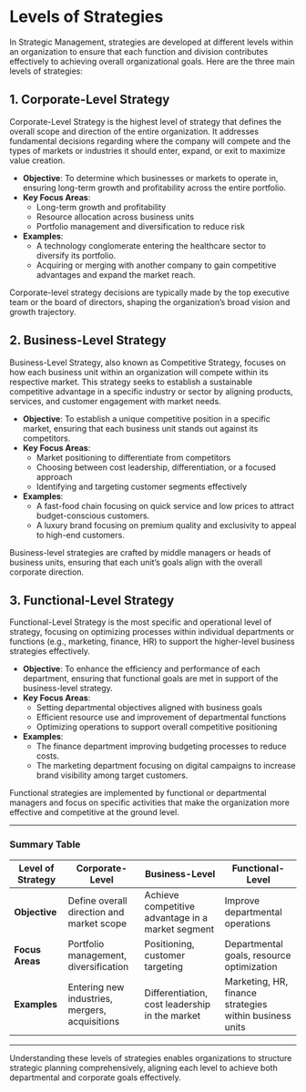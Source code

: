 # Levels of Strategies

In Strategic Management, strategies are developed at different levels within an organization to ensure that each function and division contributes effectively to achieving overall organizational goals. Here are the three main levels of strategies:

## 1. Corporate-Level Strategy
Corporate-Level Strategy is the highest level of strategy that defines the overall scope and direction of the entire organization. It addresses fundamental decisions regarding where the company will compete and the types of markets or industries it should enter, expand, or exit to maximize value creation.

- **Objective**: To determine which businesses or markets to operate in, ensuring long-term growth and profitability across the entire portfolio.
- **Key Focus Areas**: 
  - Long-term growth and profitability
  - Resource allocation across business units
  - Portfolio management and diversification to reduce risk
- **Examples**: 
  - A technology conglomerate entering the healthcare sector to diversify its portfolio.
  - Acquiring or merging with another company to gain competitive advantages and expand the market reach.

Corporate-level strategy decisions are typically made by the top executive team or the board of directors, shaping the organization’s broad vision and growth trajectory.

## 2. Business-Level Strategy
Business-Level Strategy, also known as Competitive Strategy, focuses on how each business unit within an organization will compete within its respective market. This strategy seeks to establish a sustainable competitive advantage in a specific industry or sector by aligning products, services, and customer engagement with market needs.

- **Objective**: To establish a unique competitive position in a specific market, ensuring that each business unit stands out against its competitors.
- **Key Focus Areas**:
  - Market positioning to differentiate from competitors
  - Choosing between cost leadership, differentiation, or a focused approach
  - Identifying and targeting customer segments effectively
- **Examples**:
  - A fast-food chain focusing on quick service and low prices to attract budget-conscious customers.
  - A luxury brand focusing on premium quality and exclusivity to appeal to high-end customers.

Business-level strategies are crafted by middle managers or heads of business units, ensuring that each unit’s goals align with the overall corporate direction.

## 3. Functional-Level Strategy
Functional-Level Strategy is the most specific and operational level of strategy, focusing on optimizing processes within individual departments or functions (e.g., marketing, finance, HR) to support the higher-level business strategies effectively.

- **Objective**: To enhance the efficiency and performance of each department, ensuring that functional goals are met in support of the business-level strategy.
- **Key Focus Areas**:
  - Setting departmental objectives aligned with business goals
  - Efficient resource use and improvement of departmental functions
  - Optimizing operations to support overall competitive positioning
- **Examples**:
  - The finance department improving budgeting processes to reduce costs.
  - The marketing department focusing on digital campaigns to increase brand visibility among target customers.

Functional strategies are implemented by functional or departmental managers and focus on specific activities that make the organization more effective and competitive at the ground level.

---

### Summary Table

| **Level of Strategy**    | **Corporate-Level**                                               | **Business-Level**                                          | **Functional-Level**                                       |
|--------------------------|-------------------------------------------------------------------|-------------------------------------------------------------|------------------------------------------------------------|
| **Objective**            | Define overall direction and market scope                         | Achieve competitive advantage in a market segment           | Improve departmental operations                            |
| **Focus Areas**          | Portfolio management, diversification                             | Positioning, customer targeting                             | Departmental goals, resource optimization                  |
| **Examples**             | Entering new industries, mergers, acquisitions                    | Differentiation, cost leadership in the market              | Marketing, HR, finance strategies within business units    |

---

Understanding these levels of strategies enables organizations to structure strategic planning comprehensively, aligning each level to achieve both departmental and corporate goals effectively.
